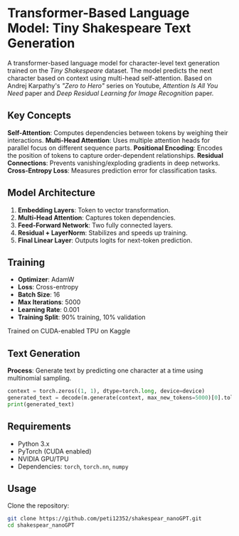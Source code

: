 # Transformer-Based Language Model: Tiny Shakespeare Text Generation

A transformer-based language model for character-level text generation trained on the *Tiny Shakespeare* dataset. The model predicts the next character based on context using multi-head self-attention. Based on Andrej Karpathy's *"Zero to Hero"* series on Youtube, *Attention Is All You Need* paper and *Deep Residual Learning for Image Recognition* paper.

## Key Concepts

**Self-Attention**: Computes dependencies between tokens by weighing their interactions.
**Multi-Head Attention**: Uses multiple attention heads for parallel focus on different sequence parts.
**Positional Encoding**: Encodes the position of tokens to capture order-dependent relationships.
**Residual Connections**: Prevents vanishing/exploding gradients in deep networks.
**Cross-Entropy Loss**: Measures prediction error for classification tasks.

## Model Architecture

1. **Embedding Layers**: Token to vector transformation.
2. **Multi-Head Attention**: Captures token dependencies.
3. **Feed-Forward Network**: Two fully connected layers.
4. **Residual + LayerNorm**: Stabilizes and speeds up training.
5. **Final Linear Layer**: Outputs logits for next-token prediction.

## Training

- **Optimizer**: AdamW
- **Loss**: Cross-entropy
- **Batch Size**: 16
- **Max Iterations**: 5000
- **Learning Rate**: 0.001
- **Training Split**: 90\% training, 10\% validation

Trained on CUDA-enabled TPU on Kaggle

## Text Generation

**Process**: Generate text by predicting one character at a time using multinomial sampling.
```python
context = torch.zeros((1, 1), dtype=torch.long, device=device)
generated_text = decode(m.generate(context, max_new_tokens=5000)[0].tolist())
print(generated_text)
```

## Requirements

- Python 3.x
- PyTorch (CUDA enabled)
- NVIDIA GPU/TPU
- Dependencies: `torch`, `torch.nn`, `numpy`

## Usage
Clone the repository:
   ```bash
   git clone https://github.com/peti12352/shakespear_nanoGPT.git
   cd shakespear_nanoGPT


